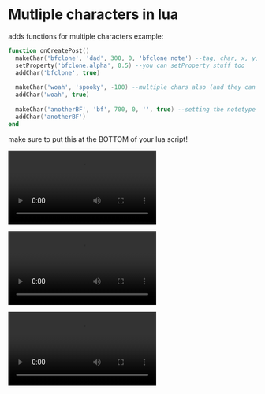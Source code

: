 # Mutliple characters in lua

adds functions for multiple characters
example:

```lua
function onCreatePost()
  makeChar('bfclone', 'dad', 300, 0, 'bfclone note') --tag, char, x, y, notetype for singing
  setProperty('bfclone.alpha', 0.5) --you can setProperty stuff too
  addChar('bfclone', true)
  
  makeChar('woah', 'spooky', -100) --multiple chars also (and they can just be dancing fellas too)
  addChar('woah', true)
  
  makeChar('anotherBF', 'bf', 700, 0, '', true) --setting the notetype to '' makes it so every non-notetype note will go to the extra char
  addChar('anotherBF')
end
```

make sure to put this at the BOTTOM of your lua script!

![](https://cdn.discordapp.com/attachments/1050996146035753070/1050996147679928330/2022-12-09_23-38-01.mp4)

![](https://cdn.discordapp.com/attachments/1050996146035753070/1051194767712731176/2022-12-10_12-52-28.mp4)

![](https://cdn.discordapp.com/attachments/1050996146035753070/1051209484976013453/2022-12-10_13-45-55.mp4)